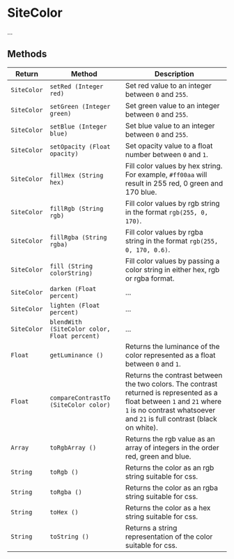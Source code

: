 SiteColor
=========

...


## Methods

Return | Method | Description
------ | ------ | -----------
`SiteColor` | `setRed (Integer red)` | Set red value to an integer between `0` and `255`.
`SiteColor` | `setGreen (Integer green)` | Set green value to an integer between `0` and `255`.
`SiteColor` | `setBlue (Integer blue)` | Set blue value to an integer between `0` and `255`.
`SiteColor` | `setOpacity (Float opacity)` | Set opacity value to a float number between `0` and `1`.
`SiteColor` | `fillHex (String hex)` | Fill color values by hex string. For example, `#ff00aa` will result in 255 red, 0 green and 170 blue.
`SiteColor` | `fillRgb (String rgb)` | Fill color values by rgb string in the format `rgb(255, 0, 170)`.
`SiteColor` | `fillRgba (String rgba)` | Fill color values by rgba string in the format `rgb(255, 0, 170, 0.6)`.
`SiteColor` | `fill (String colorString)` | Fill color values by passing a color string in either hex, rgb or rgba format.
`SiteColor` | `darken (Float percent)` | ...
`SiteColor` | `lighten (Float percent)` | ...
`SiteColor` | `blendWith (SiteColor color, Float percent)` | ...
`Float` | `getLuminance ()` | Returns the luminance of the color represented as a float between `0` and `1`.
`Float` | `compareContrastTo (SiteColor color)` | Returns the contrast between the two colors. The contrast returned is represented as a float between `1` and `21` where `1` is no contrast whatsoever and `21` is full contrast (black on white).
`Array` | `toRgbArray ()` | Returns the rgb value as an array of integers in the order red, green and blue.
`String` | `toRgb ()` | Returns the color as an rgb string suitable for css.
`String` | `toRgba ()` | Returns the color as an rgba string suitable for css.
`String` | `toHex ()` | Returns the color as a hex string suitable for css.
`String` | `toString ()` | Returns a string representation of the color suitable for css.


